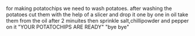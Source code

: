 for making potatochips we need to wash potatoes. after washing the potatoes cut them with the help of a slicer and drop it one by one in oil take them from the oil after 2 minuites then sprinkle salt,chillipowder and pepper on it "YOUR POTATOCHIPS ARE READY"
                     "bye bye"